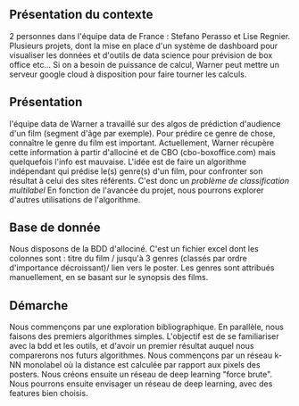 ## Présentation du contexte
2 personnes dans l'équipe data de France : Stefano Perasso et Lise Regnier.
Plusieurs projets, dont la mise en place d'un système de dashboard pour visualiser les données et d'outils de data science pour prévision de box office etc...
Si on a besoin de puissance de calcul, Warner peut mettre un serveur google cloud à disposition pour faire tourner les calculs.

## Présentation
l'équipe data de Warner a travaillé sur des algos de prédiction d'audience d'un film (segment d'âge par exemple).
Pour prédire ce genre de chose, connaître le genre du film est important. Actuellement, Warner récupère cette information  à partir d'allociné et de CBO (cbo-boxoffice.com) mais quelquefois l'info est mauvaise.
L'idée est de faire un algorithme indépendant qui prédise le(s) genre(s) d'un film, pour confronter son résultat à celui des sites référents.
C'est donc un *problème de classification multilabel*
En fonction de l'avancée du projet, nous pourrons explorer d'autres utilisations de l'algorithme.

## Base de donnée
Nous disposons de la BDD d'allociné. C'est un fichier excel dont les colonnes sont : titre du film / jusqu'à 3 genres (classés par ordre d'importance décroissant)/ lien vers le poster. Les genres sont attribués manuellement, en se basant sur le synopsis des films.

## Démarche
Nous commençons par une exploration bibliographique. En parallèle, nous faisons des premiers algorithmes simples.
L'objectif est de se familiariser avec la bdd et les outils, et d'avoir un premier résultat auquel nous comparerons nos futurs algorithmes.
Nous commençons par un réseau k-NN monolabel où la distance est calculée par rapport aux pixels des posters.
Nous créons ensuite un réseau de deep learning "force brute".
Nous pourrons ensuite envisager un réseau de deep learning, avec des features bien choisis. 
